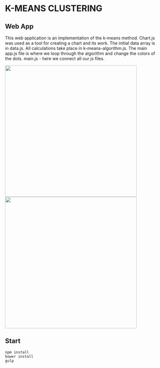 # K-MEANS CLUSTERING

## Web App

This web application is an implementation of the k-means method. Chart.js was used as a tool for creating a chart and its work.
The initial data array is in data.js. All calculations take place in k-means-algorithm.js. The main app.js file is where we loop through the algorithm and change the colors of the dots. main.js - here we connect all our js files.

<img width="434px" src="https://github.com/al-petrushin/k-means-clustering/tree/master/img_for_readme/first.png">
<img width="434px" src="https://github.com/al-petrushin/k-means-clustering/tree/master/img_for_readme/second.png">


## Start

```
npm install
bower install
gulp
```
